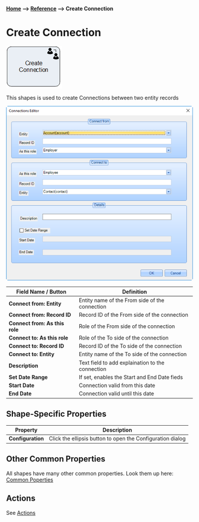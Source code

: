 __[Home](/) --> [Reference](/ref) --> Create Connection__

# Create Connection

![Create Connection](media/CreateConnection.png)

This shapes is used to create Connections between two entity records 

![Create Connection](media/CreateConnection1.png)

| Field Name / Button        | Definition                                       |
|----------------------------|--------------------------------------------------|
| **Connect from: Entity**       | Entity name of the From side of the connection   |
| **Connect from: Record ID**    | Record ID of the From side of the connection     |
| **Connect from: As this role** | Role of the From side of the connection          |
| **Connect to: As this role**   | Role of the To side of the connection            |
| **Connect to: Record ID**      | Record ID of the To side of the connection       |
| **Connect to: Entity**         | Entity name of the To side of the connection     |
| **Description**                | Text field to add explaination to the connection |
| **Set Date Range**             | If set, enables the Start and End Date fieds     |
| **Start Date**                 | Connection valid from this date                  |
| **End Date**                   | Connection valid until this date                    |

## Shape-Specific Properties

| Property | Description |
| -------- | ----------- |
| __Configuration__ | Click the ellipsis button to open the Configuration dialog |

## Other Common Properties
All shapes have many other common properties. Look them up here: [Common Poperties](common/README.md)

## Actions
See [Actions](common/Actions.md)

